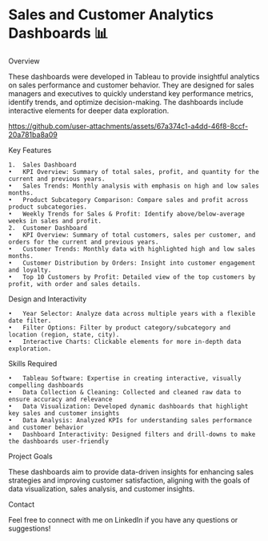 # Sales and Customer Analytics Dashboards 📊

Overview

These dashboards were developed in Tableau to provide insightful analytics on sales performance and customer behavior. They are designed for sales managers and executives to quickly understand key performance metrics, identify trends, and optimize decision-making. The dashboards include interactive elements for deeper data exploration.


https://github.com/user-attachments/assets/67a374c1-a4dd-46f8-8ccf-20a781ba8a09


Key Features

	1.	Sales Dashboard
	•	KPI Overview: Summary of total sales, profit, and quantity for the current and previous years.
	•	Sales Trends: Monthly analysis with emphasis on high and low sales months.
	•	Product Subcategory Comparison: Compare sales and profit across product subcategories.
	•	Weekly Trends for Sales & Profit: Identify above/below-average weeks in sales and profit.
	2.	Customer Dashboard
	•	KPI Overview: Summary of total customers, sales per customer, and orders for the current and previous years.
	•	Customer Trends: Monthly data with highlighted high and low sales months.
	•	Customer Distribution by Orders: Insight into customer engagement and loyalty.
	•	Top 10 Customers by Profit: Detailed view of the top customers by profit, with order and sales details.

Design and Interactivity

	•	Year Selector: Analyze data across multiple years with a flexible date filter.
	•	Filter Options: Filter by product category/subcategory and location (region, state, city).
	•	Interactive Charts: Clickable elements for more in-depth data exploration.

Skills Required

	•	Tableau Software: Expertise in creating interactive, visually compelling dashboards
	•	Data Collection & Cleaning: Collected and cleaned raw data to ensure accuracy and relevance
	•	Data Visualization: Developed dynamic dashboards that highlight key sales and customer insights
	•	Data Analysis: Analyzed KPIs for understanding sales performance and customer behavior
	•	Dashboard Interactivity: Designed filters and drill-downs to make the dashboards user-friendly


Project Goals

These dashboards aim to provide data-driven insights for enhancing sales strategies and improving customer satisfaction, aligning with the goals of data visualization, sales analysis, and customer insights.

Contact

Feel free to connect with me on LinkedIn if you have any questions or suggestions!

